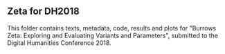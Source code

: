 ## Zeta for DH2018

This folder contains texts, metadata, code, results and plots for "Burrows Zeta: Exploring and Evaluating Variants and Parameters", submitted to the Digital Humanities Conference 2018.
